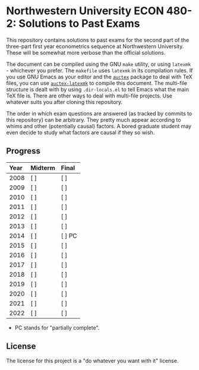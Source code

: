 # Northwestern University ECON 480-2: Solutions to Past Exams

This repository contains solutions to past exams for the second part of the
three-part first year econometrics sequence at Northwestern University. These
will be somewhat more verbose than the official solutions.

The document can be compiled using the GNU `make` utility, or using `latexmk` -
whichever you prefer. The `makefile` uses `latexmk` in its compilation rules. If
you use GNU Emacs as your editor and the
[`auctex`](https://www.gnu.org/software/auctex/) package to deal with TeX files,
you can use [`auctex-latexmk`](https://github.com/tom-tan/auctex-latexmk) to
compile this document. The multi-file structure is dealt with by using
`.dir-locals.el` to tell Emacs what the main TeX file is. There are other ways
to deal with multi-file projects. Use whatever suits you after cloning this
repository.

The order in which exam questions are answered (as tracked by commits to this
repository) can be arbitrary. They pretty much appear according to whims and
other (potentially causal) factors. A bored graduate student may even decide to
study what factors are causal if they so wish.

## Progress

| Year | Midterm | Final  |
|:-----|:--------|:-------|
| 2008 | [ ]     | [ ]    |
| 2009 | [ ]     | [ ]    |
| 2010 | [ ]     | [ ]    |
| 2011 | [ ]     | [ ]    |
| 2012 | [ ]     | [ ]    |
| 2013 | [ ]     | [ ]    |
| 2014 | [ ]     | [ ] PC |
| 2015 | [ ]     | [ ]    |
| 2016 | [ ]     | [ ]    |
| 2017 | [ ]     | [ ]    |
| 2018 | [ ]     | [ ]    |
| 2019 | [ ]     | [ ]    |
| 2020 | [ ]     | [ ]    |
| 2021 | [ ]     | [ ]    |
| 2022 | [ ]     | [ ]    |

- PC stands for "partially complete".

## License
The license for this project is a "do whatever you want with it" license.
